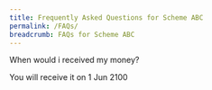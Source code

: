 ```yaml
---
title: Frequently Asked Questions for Scheme ABC
permalink: /FAQs/
breadcrumb: FAQs for Scheme ABC
---
```


When would i received my money?

You will receive it on 1 Jun 2100

